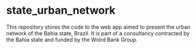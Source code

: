 # state_urban_network
This repository stores the code to the web app aimed to present the urban network of the Bahia state, Brazil. It is part of a consultancy contracted by the Bahia state and funded by the Wolrd Bank Group. 
